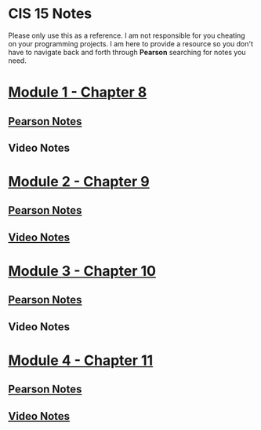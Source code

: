 # CIS 15 Notes
Please only use this as a reference. 
I am not responsible for you cheating on your programming projects. I am here to provide a resource so you don't have to navigate back and forth through **Pearson** searching for notes you need.

# [Module 1 - Chapter 8](/Module%201/)
## [Pearson Notes](/Module%201/Pearson%20Notes)
## Video Notes
# [Module 2 - Chapter 9](/Module%202/)
## [Pearson Notes](/Module%202/Pearson%20Notes)
## [Video Notes](/Module%202/Video%20Notes)
# [Module 3 - Chapter 10](/Module%203/)
## [Pearson Notes](/Module%203/Pearson%20Notes)
## Video Notes
# [Module 4 - Chapter 11](/Module%204/)
## [Pearson Notes](/Module%204/Pearson%20Notes)
## [Video Notes](/Module%204/Video%20Notes)
